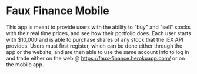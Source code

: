 # Faux Finance Mobile

This app is meant to provide users with the ability to "buy" and "sell" stocks with their real time prices, and see how their portfolio does. Each user starts with $10,000 and is able to purchase shares of any stock that the IEX API provides. Users must first register, which can be done either through the app or the website, and are then able to use the same account info to log in and trade either on the web @ https://faux-finance.herokuapp.com/ or on the mobile app.